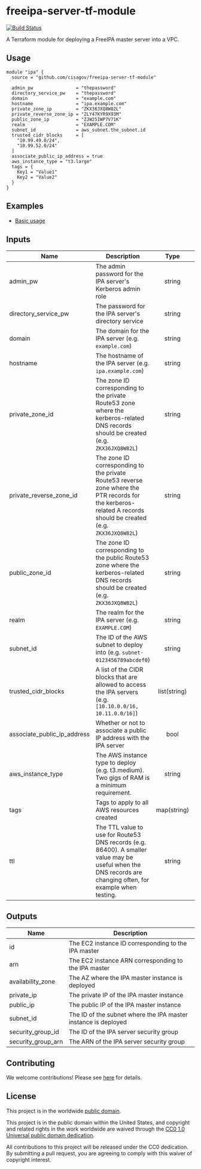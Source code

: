 # freeipa-server-tf-module #

[![Build Status](https://travis-ci.com/cisagov/freeipa-server-tf-module.svg?branch=develop)](https://travis-ci.com/cisagov/freeipa-server-tf-module)

A Terraform module for deploying a FreeIPA master server into a VPC.

## Usage ##

```hcl
module "ipa" {
  source = "github.com/cisagov/freeipa-server-tf-module"

  admin_pw                = "thepassword"
  directory_service_pw    = "thepassword"
  domain                  = "example.com"
  hostname                = "ipa.example.com"
  private_zone_ip         = "ZKX36JXQ8W82L"
  private_reverse_zone_ip = "ZLY47KYR9X93M"
  public_zone_ip          = "ZJW25IWP7V71K"
  realm                   = "EXAMPLE.COM"
  subnet_id               = aws_subnet.the_subnet.id
  trusted_cidr_blocks     = [
    "10.99.49.0/24",
    "10.99.52.0/24"
  ]
  associate_public_ip_address = true
  aws_instance_type = "t3.large"
  tags = {
    Key1 = "Value1"
    Key2 = "Value2"
  }
}
```

## Examples ##

* [Basic usage](https://github.com/cisagov/freeipa-server-tf-module/tree/develop/examples/basic_usage)

## Inputs ##

| Name | Description | Type | Default | Required |
|------|-------------|:----:|:-------:|:--------:|
| admin_pw | The admin password for the IPA server's Kerberos admin role | string | | yes |
| directory_service_pw | The password for the IPA server's directory service | string | | yes |
| domain | The domain for the IPA server (e.g. `example.com`) | string | | yes |
| hostname | The hostname of the IPA server (e.g. `ipa.example.com`) | string | | yes |
| private_zone_id | The zone ID corresponding to the private Route53 zone where the kerberos-related DNS records should be created (e.g. `ZKX36JXQ8W82L`) | string | | yes |
| private_reverse_zone_id | The zone ID corresponding to the private Route53 reverse zone where the PTR records for the kerberos-related A records should be created (e.g. `ZKX36JXQ8W82L`) | string | | yes |
| public_zone_id | The zone ID corresponding to the public Route53 zone where the kerberos-related DNS records should be created (e.g. `ZKX36JXQ8W82L`) | string | | yes |
| realm | The realm for the IPA server (e.g. `EXAMPLE.COM`) | string | | yes |
| subnet_id | The ID of the AWS subnet to deploy into (e.g. `subnet-0123456789abcdef0`) | string | | yes |
| trusted_cidr_blocks | A list of the CIDR blocks that are allowed to access the IPA servers (e.g. `[10.10.0.0/16, 10.11.0.0/16]`) | list(string) | | yes |
| associate_public_ip_address | Whether or not to associate a public IP address with the IPA server | bool | `false` | no |
| aws_instance_type | The AWS instance type to deploy (e.g. t3.medium).  Two gigs of RAM is a minimum requirement. | string | `t3.small` | no |
| tags | Tags to apply to all AWS resources created | map(string) | `{}` | no |
| ttl | The TTL value to use for Route53 DNS records (e.g. 86400).  A smaller value may be useful when the DNS records are changing often, for example when testing. | string | `86400` | no |

## Outputs ##

| Name | Description |
|------|-------------|
| id | The EC2 instance ID corresponding to the IPA master |
| arn | The EC2 instance ARN corresponding to the IPA master |
| availability_zone | The AZ where the IPA master instance is deployed |
| private_ip | The private IP of the IPA master instance |
| public_ip | The public IP of the IPA master instance |
| subnet_id | The ID of the subnet where the IPA master instance is deployed |
| security_group_id | The ID of the IPA server security group |
| security_group_arn | The ARN of the IPA server security group |

## Contributing ##

We welcome contributions!  Please see [here](CONTRIBUTING.md) for
details.

## License ##

This project is in the worldwide [public domain](LICENSE).

This project is in the public domain within the United States, and
copyright and related rights in the work worldwide are waived through
the [CC0 1.0 Universal public domain
dedication](https://creativecommons.org/publicdomain/zero/1.0/).

All contributions to this project will be released under the CC0
dedication. By submitting a pull request, you are agreeing to comply
with this waiver of copyright interest.
